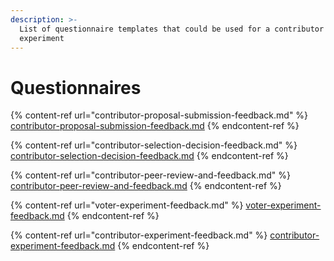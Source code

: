 ```yaml
---
description: >-
  List of questionnaire templates that could be used for a contributor funding
  experiment
---
```


# Questionnaires

{% content-ref url="contributor-proposal-submission-feedback.md" %}
[contributor-proposal-submission-feedback.md](contributor-proposal-submission-feedback.md)
{% endcontent-ref %}

{% content-ref url="contributor-selection-decision-feedback.md" %}
[contributor-selection-decision-feedback.md](contributor-selection-decision-feedback.md)
{% endcontent-ref %}

{% content-ref url="contributor-peer-review-and-feedback.md" %}
[contributor-peer-review-and-feedback.md](contributor-peer-review-and-feedback.md)
{% endcontent-ref %}

{% content-ref url="voter-experiment-feedback.md" %}
[voter-experiment-feedback.md](voter-experiment-feedback.md)
{% endcontent-ref %}

{% content-ref url="contributor-experiment-feedback.md" %}
[contributor-experiment-feedback.md](contributor-experiment-feedback.md)
{% endcontent-ref %}
